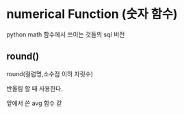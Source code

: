 # numerical Function (숫자 함수)

python math 함수에서 쓰이는 것들의 sql 버전  

## round()
round(컬럼명,소수점 이하 자릿수)  

반올림 할 때 사용한다.  

앞에서 쓴 avg 함수 같